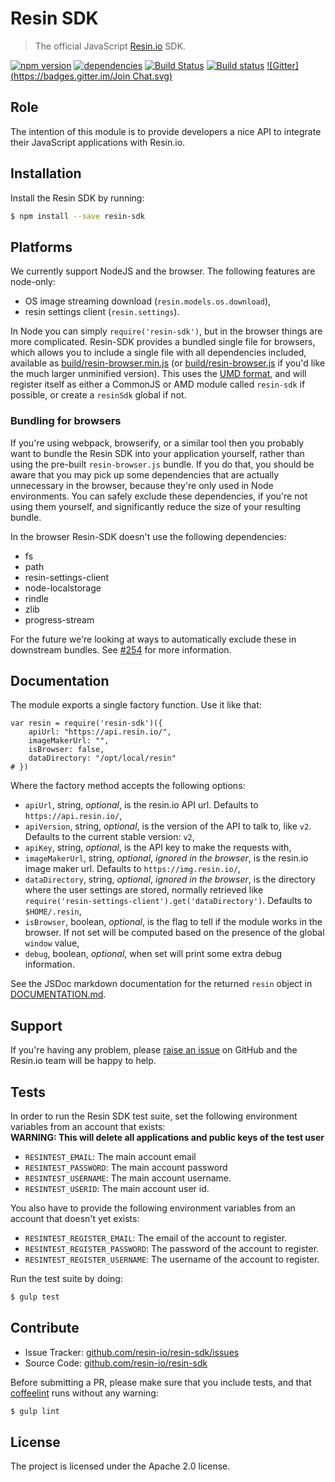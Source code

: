 Resin SDK
=========

> The official JavaScript [Resin.io](https://resin.io/) SDK.

[![npm version](https://badge.fury.io/js/resin-sdk.svg)](http://badge.fury.io/js/resin-sdk)
[![dependencies](https://david-dm.org/resin-io/resin-sdk.svg)](https://david-dm.org/resin-io/resin.sdk.svg)
[![Build Status](https://travis-ci.org/resin-io/resin-sdk.svg?branch=master)](https://travis-ci.org/resin-io/resin-sdk)
[![Build status](https://ci.appveyor.com/api/projects/status/qbsivehgnq0vyrrb/branch/master?svg=true)](https://ci.appveyor.com/project/resin-io/resin-sdk/branch/master)
[![Gitter](https://badges.gitter.im/Join Chat.svg)](https://gitter.im/resin-io/chat)

Role
----

The intention of this module is to provide developers a nice API to integrate their JavaScript applications with Resin.io.

Installation
------------

Install the Resin SDK by running:

```sh
$ npm install --save resin-sdk
```

Platforms
---------

We currently support NodeJS and the browser.
The following features are node-only:
- OS image streaming download (`resin.models.os.download`),
- resin settings client (`resin.settings`).

In Node you can simply `require('resin-sdk')`, but in the browser things are more complicated. Resin-SDK provides a bundled single file for browsers, which allows you to include a single file with all dependencies included, available as [build/resin-browser.min.js](build/resin-browser.min.js) (or [build/resin-browser.js](build/resin-browser.js) if you'd like the much larger unminified version). This uses the [UMD format](https://github.com/umdjs/umd), and will register itself as either a CommonJS or AMD module called `resin-sdk` if possible, or create a `resinSdk` global if not.

### Bundling for browsers

If you're using webpack, browserify, or a similar tool then you probably want to bundle the Resin SDK into your application yourself, rather than using the pre-built `resin-browser.js` bundle. If you do that, you should be aware that you may pick up some dependencies that are actually unnecessary in the browser, because they're only used in Node environments. You can safely exclude these dependencies, if you're not using them yourself, and significantly reduce the size of your resulting bundle.

In the browser Resin-SDK doesn't use the following dependencies:

* fs
* path
* resin-settings-client
* node-localstorage
* rindle
* zlib
* progress-stream

For the future we're looking at ways to automatically exclude these in downstream bundles. See [#254](https://github.com/resin-io/resin-sdk/issues/254) for more information.

Documentation
-------------

The module exports a single factory function. Use it like that:

```
var resin = require('resin-sdk')({
	apiUrl: "https://api.resin.io/",
	imageMakerUrl: "",
	isBrowser: false,
	dataDirectory: "/opt/local/resin"
# })
```

Where the factory method accepts the following options:
* `apiUrl`, string, *optional*, is the resin.io API url. Defaults to `https://api.resin.io/`,
* `apiVersion`, string, *optional*, is the version of the API to talk to, like `v2`. Defaults to the current stable version: `v2`,
* `apiKey`, string, *optional*, is the API key to make the requests with,
* `imageMakerUrl`, string, *optional*, *ignored in the browser*, is the resin.io image maker url. Defaults to `https://img.resin.io/`,
* `dataDirectory`, string, *optional*, *ignored in the browser*, is the directory where the user settings are stored, normally retrieved like `require('resin-settings-client').get('dataDirectory')`. Defaults to `$HOME/.resin`,
* `isBrowser`, boolean, *optional*, is the flag to tell if the module works in the browser. If not set will be computed based on the presence of the global `window` value,
* `debug`, boolean, *optional*, when set will print some extra debug information.

See the JSDoc markdown documentation for the returned `resin` object in [DOCUMENTATION.md](https://github.com/resin-io/resin-sdk/blob/master/DOCUMENTATION.md).

Support
-------

If you're having any problem, please [raise an issue](https://github.com/resin-io/resin-sdk/issues/new) on GitHub and the Resin.io team will be happy to help.

Tests
-----

In order to run the Resin SDK test suite, set the following environment variables from an account that exists:  
**WARNING: This will delete all applications and public keys of the test user**

- `RESINTEST_EMAIL`: The main account email
- `RESINTEST_PASSWORD`: The main account password
- `RESINTEST_USERNAME`: The main account username.
- `RESINTEST_USERID`: The main account user id.

You also have to provide the following environment variables from an account that doesn't yet exists:

- `RESINTEST_REGISTER_EMAIL`: The email of the account to register.
- `RESINTEST_REGISTER_PASSWORD`: The password of the account to register.
- `RESINTEST_REGISTER_USERNAME`: The username of the account to register.

Run the test suite by doing:

```sh
$ gulp test
```

Contribute
----------

- Issue Tracker: [github.com/resin-io/resin-sdk/issues](https://github.com/resin-io/resin-sdk/issues)
- Source Code: [github.com/resin-io/resin-sdk](https://github.com/resin-io/resin-sdk)

Before submitting a PR, please make sure that you include tests, and that [coffeelint](http://www.coffeelint.org/) runs without any warning:

```sh
$ gulp lint
```

License
-------

The project is licensed under the Apache 2.0 license.
